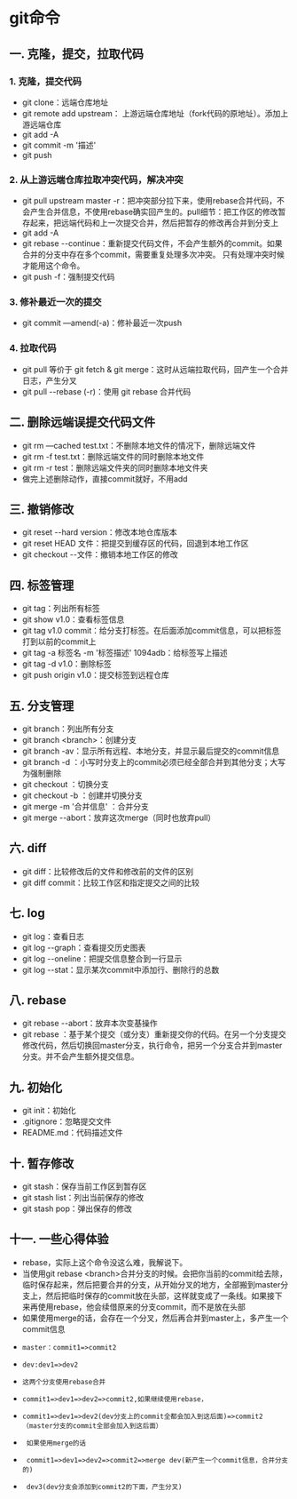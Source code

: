 # git命令

## 一. 克隆，提交，拉取代码

### 1. 克隆，提交代码
- git clone：远端仓库地址
- git remote add upstream： 上游远端仓库地址（fork代码的原地址）。添加上游远端仓库
- git add -A
- git commit -m '描述'
- git push

### 2. 从上游远端仓库拉取冲突代码，解决冲突

- git pull upstream master -r：把冲突部分拉下来，使用rebase合并代码，不会产生合并信息，不使用rebase确实回产生的。pull细节：把工作区的修改暂存起来，把远端代码和上一次提交合并，然后把暂存的修改再合并到分支上
- git add -A
- git rebase --continue：重新提交代码文件，不会产生额外的commit。如果合并的分支中存在多个commit，需要重复处理多次冲突。 只有处理冲突时候才能用这个命令。
- git push -f：强制提交代码

### 3. 修补最近一次的提交

- git commit —amend(-a)：修补最近一次push

### 4. 拉取代码

- git pull 等价于 git fetch & git merge：这时从远端拉取代码，回产生一个合并日志，产生分叉
- git pull --rebase (-r)：使用 git rebase 合并代码

## 二. 删除远端误提交代码文件

- git rm —cached test.txt：不删除本地文件的情况下，删除远端文件
- git rm -f test.txt：删除远端文件的同时删除本地文件
- git rm -r test：删除远端文件夹的同时删除本地文件夹
- 做完上述删除动作，直接commit就好，不用add

## 三. 撤销修改

- git reset --hard version：修改本地仓库版本
- git reset HEAD 文件：把提交到缓存区的代码，回退到本地工作区
- git checkout --文件：撤销本地工作区的修改

## 四. 标签管理

- git tag：列出所有标签
- git show v1.0：查看标签信息
- git tag v1.0 commit：给分支打标签。在后面添加commit信息，可以把标签打到以前的commit上
- git tag -a 标签名  -m '标签描述' 1094adb：给标签写上描述
- git tag -d v1.0：删除标签
- git push origin v1.0：提交标签到远程仓库

## 五. 分支管理

- git branch：列出所有分支
- git branch &lt;branch&gt;：创建分支
- git branch -av：显示所有远程、本地分支，并显示最后提交的commit信息
- git branch -d ：小写时分支上的commit必须已经全部合并到其他分支；大写为强制删除
- git checkout <branch>：切换分支
- git checkout -b <branch>：创建并切换分支
- git merge -m '合并信息' <branch>：合并分支
- git merge --abort：放弃这次merge（同时也放弃pull）

## 六. diff

- git diff：比较修改后的文件和修改前的文件的区别
- git diff commit：比较工作区和指定提交之间的比较

## 七. log

- git log：查看日志
- git log --graph：查看提交历史图表
- git log --oneline：把提交信息整合到一行显示
- git log --stat：显示某次commit中添加行、删除行的总数

## 八. rebase

- git rebase --abort：放弃本次变基操作
- git rebase <branch>：基于某个提交（或分支）重新提交你的代码。在另一个分支提交修改代码，然后切换回master分支，执行命令，把另一个分支合并到master分支。并不会产生额外提交信息。

## 九. 初始化

- git init：初始化
- .gitignore：忽略提交文件
- README.md：代码描述文件

## 十. 暂存修改

- git stash：保存当前工作区到暂存区
- git stash list：列出当前保存的修改
- git stash pop：弹出保存的修改

## 十一. 一些心得体验
- rebase，实际上这个命令没这么难，我解说下。
- 当使用git rebase &lt;branch&gt;合并分支的时候。会把你当前的commit给去除，临时保存起来，然后把要合并的分支，从开始分叉的地方，全部搬到master分支上，然后把临时保存的commit放在头部，这样就变成了一条线。如果接下来再使用rebase，他会续借原来的分支commit，而不是放在头部
- 如果使用merge的话，会存在一个分叉，然后再合并到master上，多产生一个commit信息
-     master：commit1=>commit2
-     dev:dev1=>dev2
-     这两个分支使用rebase合并
-     commit1=>dev1=>dev2=>commit2,如果继续使用rebase，
-     commit1=>dev1=>dev2(dev分支上的commit全都会加入到这后面)=>commit2（master分支的commit全部会加入到这后面）
-      如果使用merge的话
-      commit1=>dev1=>dev2=>commit2=>merge dev(新产生一个commit信息，合并分支的)
-      dev3(dev分支会添加到commit2的下面，产生分叉)
